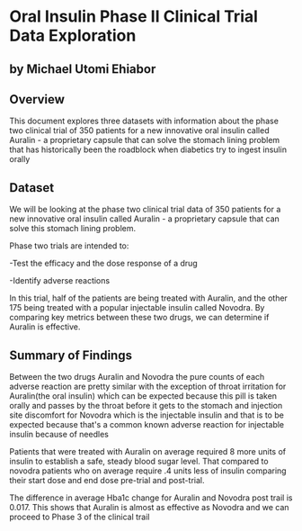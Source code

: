 # Oral Insulin Phase II Clinical Trial Data Exploration
## by Michael Utomi Ehiabor


## Overview

This document explores three datasets with information about the phase two clinical trial of 350 patients for a new innovative oral insulin called Auralin - a proprietary capsule that can solve the stomach lining problem that has historically been the roadblock when diabetics try to ingest insulin orally



## Dataset

We will be looking at the phase two clinical trial data of 350 patients for a new innovative oral insulin called Auralin - a proprietary capsule that can solve this stomach lining problem.

Phase two trials are intended to:

-Test the efficacy and the dose response of a drug

-Identify adverse reactions

In this trial, half of the patients are being treated with Auralin, and the other 175 being treated with a popular injectable insulin called Novodra. By comparing key metrics between these two drugs, we can determine if Auralin is effective.

## Summary of Findings
Between the two drugs Auralin and Novodra the pure counts of each adverse reaction are pretty similar with the exception of throat irritation for Auralin(the oral insulin) which can be expected because this pill is taken orally and passes by the throat before it gets to the stomach and injection site discomfort for Novodra which is the injectable insulin and that is to be expected because that's a common known adverse reaction for injectable insulin because of needles

Patients that were treated with Auralin on average required 8 more units of insulin to establish a safe, steady blood sugar level. That compared to novodra patients who on average require .4 units less of insulin comparing their start dose and end dose pre-trial and post-trial.

The difference in average Hba1c change for Auralin and Novodra post trail is 0.017. This shows that Auralin is almost as effective as Novodra and we can proceed to Phase 3 of the clinical trail
